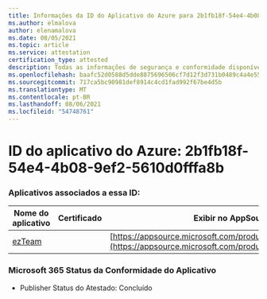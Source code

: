 ```yaml
---
title: Informações da ID do Aplicativo do Azure para 2b1fb18f-54e4-4b08-9ef2-5610d0fffa8b
ms.author: elmalova
author: elenamalova
ms.date: 08/05/2021
ms.topic: article
ms.service: attestation
certification_type: attested
description: Todas as informações de segurança e conformidade disponíveis para o 2b1fb18f-54e4-4b08-9ef2-5610d0fffa8b.
ms.openlocfilehash: baafc52d0588d5dde8875696506cf7d12f3d731b0489c4a4e55a64491bb36a2c
ms.sourcegitcommit: 717ca5bc90981def8914c4cd1fad992f67be4d5b
ms.translationtype: MT
ms.contentlocale: pt-BR
ms.lasthandoff: 08/06/2021
ms.locfileid: "54748761"
---
```

# <a name="azure-app-id-2b1fb18f-54e4-4b08-9ef2-5610d0fffa8b"></a>ID do aplicativo do Azure: 2b1fb18f-54e4-4b08-9ef2-5610d0fffa8b


### <a name="apps-associated-with-this-id"></a>Aplicativos associados a essa ID:
| **Nome do aplicativo** | **Certificado** | **Exibir no AppSource** |
|--------------|---------------|-----------------------|
| [ezTeam](https://docs.microsoft.com/microsoft-365-app-certification/forward/WA200002546) |  | [https://appsource.microsoft.com/product/office/WA200002546](https://appsource.microsoft.com/product/office/WA200002546) |

### <a name="microsoft-365-app-compliance-status"></a>Microsoft 365 Status da Conformidade do Aplicativo
- Publisher Status do Atestado: Concluído
